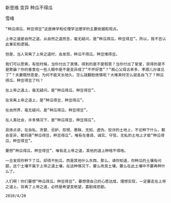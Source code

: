新思维 变异 种瓜不得瓜

雪峰


    “种瓜得瓜，种豆得豆”这是佛学和伦理学法理学的主要依据和观点。

    上帝之道是自然之道，从自然之道而言，毫无疑问，是“种瓜得瓜，种豆得豆”。所以，我不否认此事实和逻辑。

    但是，当人背离了上帝之道时，会发现，种瓜不得瓜，种豆难得豆。

    我们可以思索，有些时候，当你付出了真情，得到的是不是假意？当你付出了挚爱，获得的是不是欺骗？你的善意在一些人眼中是不是变异成了“不怀好意”？“痴心父母古来多，孝顺儿孙谁见了”？夫妻既然恩爱，为何不能天长地久，怎么就翻脸绝情呢？大难来时怎么就各自飞了？种瓜得瓜，种豆得豆了吗？

    在上帝之道上，毫无疑问，是“种瓜得瓜，种豆得豆”。

    在背离上帝之道上，是“种瓜得豆，种豆得瓜”。

    在自然界，毫无疑问，是“种瓜得瓜，种豆得豆”。

    在人类社会，许多情况下，是“种瓜得豆，种豆得瓜”。

    具体点讲，在自私、贪婪、忌妒、怨恨、愚昧、无知、虚伪、狡诈的土地上，不论种下什么，都会变异，都将是“种瓜得豆，种豆得瓜”。唯有在善良、诚实、守信、无私的土地上才能“种瓜得瓜，种豆得豆”。

    要想“种瓜得瓜，种豆得豆”，唯有走上帝之道，其他的道上种啥不得啥。

    一旦发现你种下了瓜，却得不到瓜，而是其他什么东西，那么，请你知道，你种瓜的土壤有问题，这个土壤不属于上帝之道土壤，在这种情况下，要么改良土壤，要么在此土壤中不要再种什么了。

    人们啊！你们要想“种瓜得瓜，种豆得豆”，要想使自己的心愿达成，理想实现，一定要走在上帝之道上。背离了上帝之道，必然是希望变绝望，喜剧成悲剧。

    2010/4/20



